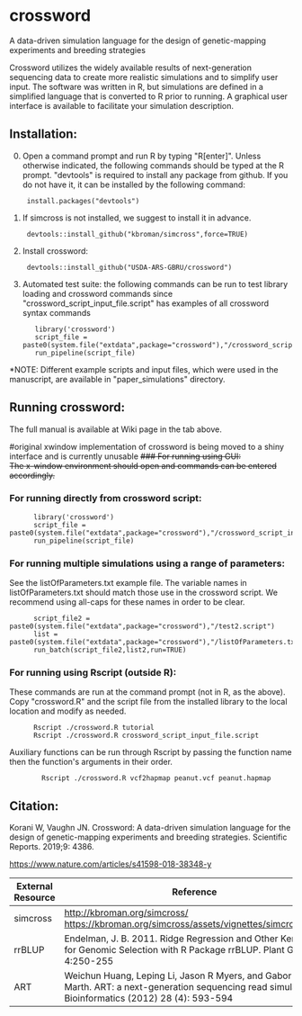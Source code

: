 # crossword
A data-driven simulation language for the design of genetic-mapping experiments and breeding strategies

Crossword utilizes the widely available results of next-generation sequencing data to create more realistic simulations and to simplify user input. The software was written in R, but simulations are defined in a simplified language that is converted to R prior to running. A graphical user interface is available to facilitate your simulation description.

## Installation:
0. Open a command prompt and run R by typing "R[enter]".  Unless otherwise indicated, the following commands should be typed at the R prompt. "devtools" is required to install any package from github. If you do not have it, it can be installed by the following command:

        install.packages("devtools")

1. If simcross is not installed, we suggest to install it in advance.  
    
        devtools::install_github("kbroman/simcross",force=TRUE)

2. Install crossword:        
    
        devtools::install_github("USDA-ARS-GBRU/crossword")
3. Automated test suite: the following commands can be run to test library loading and crossword commands since "crossword_script_input_file.script" has examples of all crossword syntax commands
         
          library('crossword')
          script_file = paste0(system.file("extdata",package="crossword"),"/crossword_script_input_file.script")
          run_pipeline(script_file)
          
*NOTE: Different example scripts and input files, which were used in the manuscript, are available in "paper_simulations" directory.

## Running crossword:

The full manual is available at Wiki page in the tab above.

#original xwindow implementation of crossword is being moved to a shiny interface and is currently unusable
~~### For running using GUI:~~  
~~The x-window environment should open and commands can be entered accordingly.~~

### For running directly from crossword script:
  
          library('crossword')
          script_file = paste0(system.file("extdata",package="crossword"),"/crossword_script_input_file.script")
          run_pipeline(script_file)

### For running multiple simulations using a range of parameters:

See the listOfParameters.txt example file.  The variable names in listOfParameters.txt should match those use in the crossword script.  We recommend using all-caps for these names in order to be clear.

          script_file2 = paste0(system.file("extdata",package="crossword"),"/test2.script")
          list = paste0(system.file("extdata",package="crossword"),"/listOfParameters.txt")
          run_batch(script_file2,list2,run=TRUE)

### For running using Rscript (outside R):

These commands are run at the command prompt (not in R, as the above).  Copy "crossword.R" and the script file from the installed library to the local location and modify as needed.
          
          Rscript ./crossword.R tutorial
          Rscript ./crossword.R crossword_script_input_file.script

Auxiliary functions can be run through Rscript by passing the function name then the function's arguments in their order.
            
            Rscript ./crossword.R vcf2hapmap peanut.vcf peanut.hapmap

## Citation: 
Korani W, Vaughn JN. Crossword: A data-driven simulation language for the design of genetic-mapping experiments and breeding strategies. Scientific Reports. 2019;9: 4386.

https://www.nature.com/articles/s41598-018-38348-y


| External Resource  | Reference | Licence |
| ------------- | ------------- | ------------- | 
| simcross | http://kbroman.org/simcross/ https://kbroman.org/simcross/assets/vignettes/simcross.html | Open_Source | 
| rrBLUP |Endelman, J. B. 2011. Ridge Regression and Other Kernels for Genomic Selection with R Package rrBLUP. Plant Genome 4:250-255 | Open_Source | 
| ART | Weichun Huang, Leping Li, Jason R Myers, and Gabor T Marth. ART: a next-generation sequencing read simulator, Bioinformatics (2012) 28 (4): 593-594 | Open_Source | 
